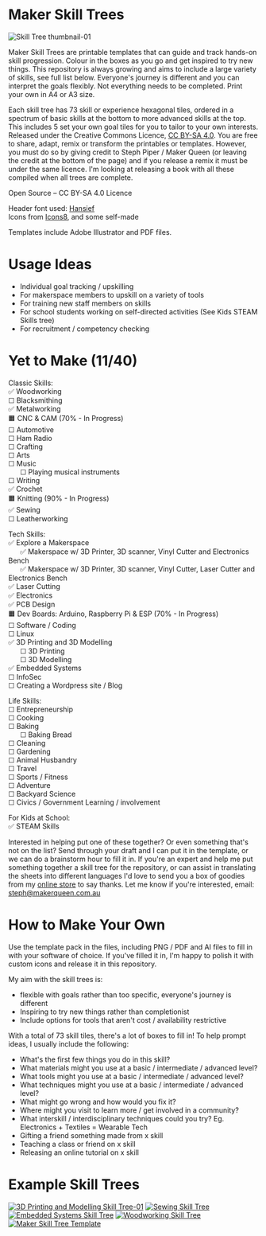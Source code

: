 # Maker Skill Trees
![Skill Tree thumbnail-01](https://github.com/sjpiper145/MakerSkillTree/assets/7828884/66825c18-a0fb-4693-87ef-d1eb3c1e22a0)


Maker Skill Trees are printable templates that can guide and track hands-on skill progression.  Colour in the boxes as you go and get inspired to try new things.  This repository is always growing and aims to include a large variety of skills, see full list below.   Everyone's journey is different and you can interpret the goals flexibly.  Not everything needs to be completed.  Print your own in A4 or A3 size.

Each skill tree has 73 skill or experience hexagonal tiles, ordered in a spectrum of basic skills at the bottom to more advanced skills at the top.  This includes 5 set your own goal tiles for you to tailor to your own interests. Released under the Creative Commons Licence, [CC BY-SA 4.0](https://creativecommons.org/licenses/by-sa/4.0/).  You are free to share, adapt, remix or transform the printables or templates.  However, you must do so by giving credit to Steph Piper / Maker Queen (or leaving the credit at the bottom of the page) and if you release a remix it must be under the same licence.  I'm looking at releasing a book with all these compiled when all trees are complete.

Open Source – CC BY-SA 4.0 Licence

Header font used: [Hansief](https://www.dafont.com/hansief.font)               
Icons from [Icons8](https://icons8.com/), and some self-made

Templates include Adobe Illustrator and PDF files.  

# Usage Ideas
- Individual goal tracking / upskilling
- For makerspace members to upskill on a variety of tools
- For training new staff members on skills
- For school students working on self-directed activities (See Kids STEAM Skills tree)
- For recruitment / competency checking 

# Yet to Make (11/40)
Classic Skills:       
✅ Woodworking                    
☐ Blacksmithing                   
✅ Metalworking    
🟧 CNC & CAM  (70% - In Progress)              
☐ Automotive         
☐ Ham Radio         
☐ Crafting               
☐ Arts            
☐ Music  
&nbsp;&nbsp;&nbsp;&nbsp;&nbsp;&nbsp;☐ Playing musical instruments              
☐ Writing                
✅ Crochet                                       
🟧 Knitting       (90% - In Progress)                                
✅ Sewing      
☐ Leatherworking          

Tech Skills:          
✅  Explore a Makerspace                
&nbsp;&nbsp;&nbsp;&nbsp;&nbsp;&nbsp;✅ Makerspace w/ 3D Printer, 3D scanner, Vinyl Cutter and Electronics Bench                  
&nbsp;&nbsp;&nbsp;&nbsp;&nbsp;&nbsp;✅ Makerspace w/ 3D Printer, 3D scanner, Vinyl Cutter, Laser Cutter and Electronics Bench                
✅ Laser Cutting         
✅ Electronics   
✅ PCB Design                    
🟧 Dev Boards: Arduino, Raspberry Pi & ESP      (70% - In Progress)                            
☐ Software / Coding           
☐ Linux         
✅ 3D Printing and 3D Modelling  
&nbsp;&nbsp;&nbsp;&nbsp;&nbsp;&nbsp;☐ 3D Printing                
&nbsp;&nbsp;&nbsp;&nbsp;&nbsp;&nbsp;☐ 3D Modelling              
✅ Embedded Systems                          
☐ InfoSec                     
☐ Creating a Wordpress site / Blog        

Life Skills:            
☐ Entrepreneurship                
☐ Cooking               
☐ Baking  
&nbsp;&nbsp;&nbsp;&nbsp;&nbsp;&nbsp;☐ Baking Bread            
☐ Cleaning                
☐ Gardening        
☐ Animal Husbandry               
☐ Travel                
☐ Sports / Fitness          
☐ Adventure       
☐ Backyard Science   
☐ Civics / Government Learning / involvement

For Kids at School:                           
✅  STEAM Skills         


Interested in helping put one of these together? Or even something that's not on the list? Send through your draft and I can put it in the template, or we can do a brainstorm hour to fill it in.  If you're an expert and help me put something together a skill tree for the repository, or can assist in translating the sheets into different languages I'd love to send you a box of goodies from my [online store](https://www.etsy.com/au/shop/makerqueenau) to say thanks.  Let me know if you're interested, email: steph@makerqueen.com.au 

# How to Make Your Own

Use the template pack in the files, including PNG / PDF and AI files to fill in with your software of choice.  If you've filled it in, I'm happy to polish it with custom icons and release it in this repository.   

My aim with the skill trees is: 
- flexible with goals rather than too specific, everyone's journey is different
- Inspiring to try new things rather than completionist
- Include options for tools that aren't cost / availability restrictive

With a total of 73 skill tiles, there's a lot of boxes to fill in!  To help prompt ideas, I usually include the following:
- What's the first few things you do in this skill?
- What materials might you use at a basic / intermediate / advanced level?
- What tools might you use at a basic / intermediate / advanced level?
- What techniques might you use at a basic / intermediate / advanced level?
- What might go wrong and how would you fix it?
- Where might you visit to learn more / get involved in a community?
- What interskill / interdisciplinary techniques could you try? Eg. Electronics + Textiles = Wearable Tech
- Gifting a friend something made from x skill
- Teaching a class or friend on x skill
- Releasing an online tutorial on x skill

# Example Skill Trees

[![3D Printing and Modelling Skill Tree-01](3D%20Printing%20and%20Modelling%20Skill%20Tree/3D%20Printing%20and%20Modelling%20Skill%20Tree.png)](3D%20Printing%20and%20Modelling%20Skill%20Tree/3D%20Printing%20and%20Modelling%20Skill%20Tree.pdf)
[![Sewing Skill Tree](Sewing%20Skill%20Tree/Sewing%20Skill%20Tree.png)](Sewing%20Skill%20Tree/Sewing%20Skill%20Tree.pdf)
[![Embedded Systems Skill Tree](Embedded%20Systems%20Skill%20Tree/Embedded%20Systems%20Skill%20Tree.png)](Embedded%20Systems%20Skill%20Tree/Embedded%20Systems%20Skill%20Tree.pdf)
[![Woodworking Skill Tree](Woodworking%20Skill%20Tree/Woodworking%20Skill%20Tree.png)](Woodworking%20Skill%20Tree/Woodworking%20Skill%20Tree.pdf)
[![Maker Skill Tree Template](Template%20Skill%20Tree/Maker%20Skill%20Tree%20Template-03.png)](Template%20Skill%20Tree/Maker%20Skill%20Tree%20Template.pdf)
